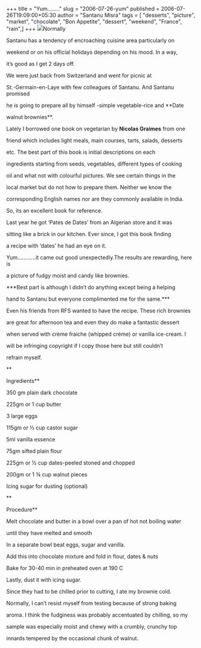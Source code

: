 +++
title = "Yum…….."
slug = "2006-07-26-yum"
published = 2006-07-26T19:09:00+05:30
author = "Santanu Misra"
tags = [ "desserts", "picture", "market", "chocolate", "Bon Appetite", "dessert", "weekend", "France", "rain",]
+++
[![](../images/thumbnails/2006-07-26-yum-brownie.jpg)](../images/2006-07-26-yum-brownie.jpg)Normally
Santanu has a tendency of encroaching cuisine area particularly on
weekend or on his official holidays depending on his mood. In a way,
it’s good as I get 2 days off.

  
We were just back from Switzerland and went for picnic at
St.-Germain-en-Laye with few colleagues of Santanu. And Santanu promised
he is going to prepare all by himself -simple vegetable-rice and **Date
walnut brownies**.

  
Lately I borrowed one book on vegetarian by **Nicolas Graimes** from one
friend which includes light meals, main courses, tarts, salads, desserts
etc. The best part of this book is initial descriptions on each
ingredients starting from seeds, vegetables, different types of cooking
oil and what not with colourful pictures. We see certain things in the
local market but do not how to prepare them. Neither we know the
corresponding English names nor are they commonly available in India.
So, its an excellent book for reference.  
  

Last year he got ‘Pates de Dates’ from an Algerian store and it was
sitting like a brick in our kitchen. Ever since, I got this book finding
a recipe with ‘dates’ he had an eye on it.

Yum…………it came out good unexpectedly.The results are rewarding, here is
a picture of fudgy moist and candy like brownies.

  

***Best part is although I didn’t do anything except being a helping
hand to Santanu but everyone complimented me for the same.***

  
Even his friends from RFS wanted to have the recipe. These rich brownies
are great for afternoon tea and even they do make a fantastic dessert
when served with crème fraiche (whipped crème) or vanilla ice-cream. I
will be infringing copyright if I copy those here but still couldn’t
refrain myself.

**  
Ingredients**

  

350 gm plain dark chocolate

225gm or 1 cup butter

3 large eggs

115gm or ½ cup castor sugar

5ml vanilla essence

75gm sifted plain flour

225gm or ½ cup dates-peeled stoned and chopped

200gm or 1 ¾ cup walnut pieces

Icing sugar for dusting (optional)

  

**  
Procedure**

  

Melt chocolate and butter in a bowl over a pan of hot not boiling water
until they have melted and smooth

In a separate bowl beat eggs, sugar and vanilla.

Add this into chocolate mixture and fold in flour, dates & nuts

Bake for 30-40 min in preheated oven at 190 C

Lastly, dust it with icing sugar.

  
  

Since they had to be chilled prior to cutting, I ate my brownie cold.
Normally, I can’t resist myself from testing because of strong baking
aroma. I think the fudginess was probably accentuated by chilling, so my
sample was especially moist and chewy with a crumbly, crunchy top
innards tempered by the occasional chunk of walnut.
